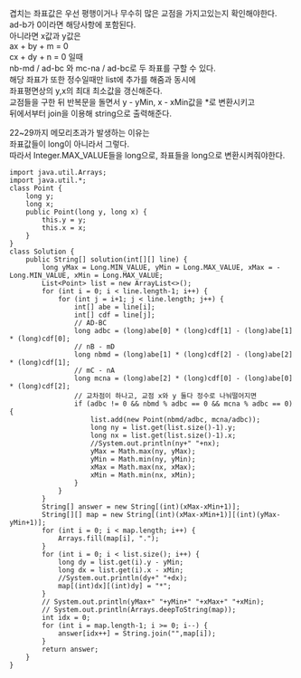 겹치는 좌표값은 우선 평행이거나 무수히 많은 교점을 가지고있는지 확인해야한다.   
ad-b가 0이라면 해당사항에 포함된다.   
아니라면 x값과 y값은   
ax + by + m = 0   
cx + dy + n = 0 일때   
nb-md / ad-bc 와 mc-na / ad-bc로 두 좌표를 구할 수 있다.   
해당 좌표가 또한 정수일때만 list에 추가를 해줌과 동시에   
좌표평면상의 y,x의 최대 최소값을 갱신해준다.   
교점들을 구한 뒤 반복문을 돌면서 y - yMin, x - xMin값을 *로 변환시키고   
뒤에서부터 join을 이용해 string으로 출력해준다.   

22~29까지 메모리초과가 발생하는 이유는   
좌표값들이 long이 아니라서 그렇다.   
따라서 Integer.MAX_VALUE들을 long으로, 좌표들을 long으로 변환시켜줘야한다.   

```
import java.util.Arrays;
import java.util.*;
class Point {
    long y;
    long x;
    public Point(long y, long x) {
        this.y = y;
        this.x = x;
    }
}
class Solution {
    public String[] solution(int[][] line) {
        long yMax = Long.MIN_VALUE, yMin = Long.MAX_VALUE, xMax = -Long.MIN_VALUE, xMin = Long.MAX_VALUE;
        List<Point> list = new ArrayList<>();
        for (int i = 0; i < line.length-1; i++) {
            for (int j = i+1; j < line.length; j++) {
                int[] abe = line[i];
                int[] cdf = line[j];
                // AD-BC
                long adbc = (long)abe[0] * (long)cdf[1] - (long)abe[1] * (long)cdf[0];
                // nB - mD
                long nbmd = (long)abe[1] * (long)cdf[2] - (long)abe[2] * (long)cdf[1];
                // mC - nA
                long mcna = (long)abe[2] * (long)cdf[0] - (long)abe[0] * (long)cdf[2];
                // 교차점이 하나고, 교점 x와 y 둘다 정수로 나눠떨어지면
                if (adbc != 0 && nbmd % adbc == 0 && mcna % adbc == 0) {
                    list.add(new Point(nbmd/adbc, mcna/adbc));
                    long ny = list.get(list.size()-1).y;
                    long nx = list.get(list.size()-1).x;
                    //System.out.println(ny+" "+nx);
                    yMax = Math.max(ny, yMax);
                    yMin = Math.min(ny, yMin);
                    xMax = Math.max(nx, xMax);
                    xMin = Math.min(nx, xMin);
                }
            }
        }
        String[] answer = new String[(int)(xMax-xMin+1)];
        String[][] map = new String[(int)(xMax-xMin+1)][(int)(yMax-yMin+1)];
        for (int i = 0; i < map.length; i++) {
            Arrays.fill(map[i], ".");
        }
        for (int i = 0; i < list.size(); i++) {
            long dy = list.get(i).y - yMin;
            long dx = list.get(i).x - xMin;
            //System.out.println(dy+" "+dx);
            map[(int)dx][(int)dy] = "*";
        }
        // System.out.println(yMax+" "+yMin+" "+xMax+" "+xMin);
        // System.out.println(Arrays.deepToString(map));
        int idx = 0;
        for (int i = map.length-1; i >= 0; i--) {
            answer[idx++] = String.join("",map[i]);
        }
        return answer;
    }
}
```
